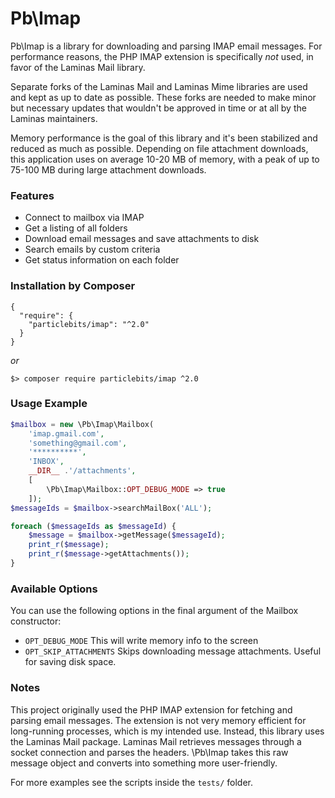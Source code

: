 # Pb\Imap

Pb\Imap is a library for downloading and parsing IMAP email messages. For
performance reasons, the PHP IMAP extension is specifically *not* used, in
favor of the Laminas Mail library.

Separate forks of the Laminas Mail and Laminas Mime libraries are used and kept
as up to date as possible. These forks are needed to make minor but necessary
updates that wouldn't be approved in time or at all by the Laminas maintainers.

Memory performance is the goal of this library and it's been stabilized and
reduced as much as possible. Depending on file attachment downloads, this
application uses on average 10-20 MB of memory, with a peak of up to 75-100
MB during large attachment downloads.

### Features

* Connect to mailbox via IMAP
* Get a listing of all folders
* Download email messages and save attachments to disk
* Search emails by custom criteria
* Get status information on each folder

### Installation by Composer

```
{
  "require": {
    "particlebits/imap": "^2.0"
  }
}
```

*or*

```
$> composer require particlebits/imap ^2.0
```

### Usage Example

```php
$mailbox = new \Pb\Imap\Mailbox(
    'imap.gmail.com',
    'something@gmail.com',
    '**********',
    'INBOX',
    __DIR__ .'/attachments',
    [
        \Pb\Imap\Mailbox::OPT_DEBUG_MODE => true
    ]);
$messageIds = $mailbox->searchMailBox('ALL');

foreach ($messageIds as $messageId) {
    $message = $mailbox->getMessage($messageId);
    print_r($message);
    print_r($message->getAttachments());
}
```

### Available Options

You can use the following options in the final argument of the
Mailbox constructor:

 - `OPT_DEBUG_MODE`
   This will write memory info to the screen
 - `OPT_SKIP_ATTACHMENTS`
   Skips downloading message attachments. Useful for saving disk space.

### Notes

This project originally used the PHP IMAP extension for fetching and
parsing email messages. The extension is not very memory efficient
for long-running processes, which is my intended use. Instead, this
library uses the Laminas Mail package. Laminas Mail retrieves messages
through a socket connection and parses the headers. \Pb\Imap takes this
raw message object and converts into something more user-friendly.

For more examples see the scripts inside the `tests/` folder.
